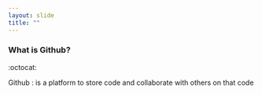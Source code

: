 ```yaml
---
layout: slide
title: ""
---
```

### What is Github? 

:octocat:

Github
: is a platform to store code and collaborate with others on that code